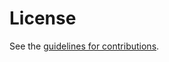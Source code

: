 # License

See the
[guidelines for contributions](https://github.com/ietf-scitt/charter/blob/main/CONTRIBUTING.md).
